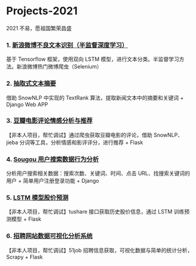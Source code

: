 # Projects-2021

2021 不易，愿祖国繁荣昌盛

### 1. [新浪微博不良文本识别（半监督深度学习）](./semi-learning-weibo-text-classfication)
基于 Tensorflow 框架，使用双向 LSTM 模型，进行文本分类。半监督学习方法。新浪微博热门微博爬虫（Selenium）

### 2. [抽取式文本摘要](./text-summary-by-extraction)
借助 SnowNLP 中实现的 TextRank 算法，提取新闻文本中的摘要和关键词 + Django Web APP

### 3. [豆瓣电影评论情感分析与推荐](./douban-movie-comment-analysis)
【非本人项目，帮忙调试】通过爬虫获取豆瓣电影的评论，借助 SnowNLP、jieba 分词等工具，分析情感和影评评分，进行推荐 + Flask

### 4. [Sougou 用户搜索数据行为分析](./sougou-search-data-analysis)
分析用户搜索相关数据：搜索次数、关键词、时间、点击 URL、找搜索关键词的用户 + 简单用户注册登录功能 + Django

### 5. [LSTM 模型股价预测](./lstm-stock-price-prediction)
【非本人项目，帮忙调试】tushare 接口获取历史股价信息，通过 LSTM 训练预测模型 + Flask

### 6. [招聘网站数据可视化分析系统](./job-analysis)
【非本人项目，帮忙调试】51job 招聘信息获取，可视化数据与简单的统计分析，Scrapy + Flask
